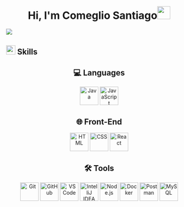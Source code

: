 <h1 align="center"><b>Hi, I'm Comeglio Santiago</b><img src="https://media.giphy.com/media/hvRJCLFzcasrR4ia7z/giphy.gif" width="35"></h1>

<img src="https://user-images.githubusercontent.com/73097560/115834477-dbab4500-a447-11eb-908a-139a6edaec5c.gif"><br>

## <img src="https://media2.giphy.com/media/QssGEmpkyEOhBCb7e1/giphy.gif?cid=ecf05e47a0n3gi1bfqntqmob8g9aid1oyj2wr3ds3mg700bl&rid=giphy.gif" width ="25"><b> Skills</b>

<h2 align="center">💻 Languages</h2>
<p align="center">
    <img src="https://cdn.jsdelivr.net/gh/devicons/devicon/icons/java/java-original.svg" alt="Java" width="50" height="50" />
    <img src="https://cdn.jsdelivr.net/gh/devicons/devicon/icons/javascript/javascript-original.svg" alt="JavaScript" width="50" height="50" />
</p>

<h2 align="center">🌐 Front-End</h2>
<p align="center">
    <img src="https://cdn.jsdelivr.net/gh/devicons/devicon/icons/html5/html5-original.svg" alt="HTML" width="50" height="50" />
    <img src="https://cdn.jsdelivr.net/gh/devicons/devicon/icons/css3/css3-original.svg" alt="CSS" width="50" height="50" />
    <img src="https://cdn.jsdelivr.net/gh/devicons/devicon/icons/react/react-original.svg" alt="React" width="50" height="50" />
</p>

<h2 align="center">🛠️ Tools</h2>
<p align="center">
    <img src="https://cdn.jsdelivr.net/gh/devicons/devicon/icons/git/git-original.svg" alt="Git" width="50" height="50" />
    <img src="https://cdn.jsdelivr.net/gh/devicons/devicon/icons/github/github-original.svg" alt="GitHub" width="50" height="50" />
    <img src="https://cdn.jsdelivr.net/gh/devicons/devicon/icons/vscode/vscode-original.svg" alt="VS Code" width="50" height="50" />
    <img src="https://cdn.jsdelivr.net/gh/devicons/devicon/icons/intellij/intellij-original.svg" alt="IntelliJ IDEA" width="50" height="50" />
    <img src="https://cdn.jsdelivr.net/gh/devicons/devicon/icons/nodejs/nodejs-original.svg" alt="Node.js" width="50" height="50" />
    <img src="https://cdn.jsdelivr.net/gh/devicons/devicon/icons/docker/docker-original.svg" alt="Docker" width="50" height="50" />
    <img src="https://www.vectorlogo.zone/logos/getpostman/getpostman-icon.svg" alt="Postman" width="50" height="50" />
    <img src="https://cdn.jsdelivr.net/gh/devicons/devicon/icons/mysql/mysql-original.svg" alt="MySQL" width="50" height="50" />
</p>
